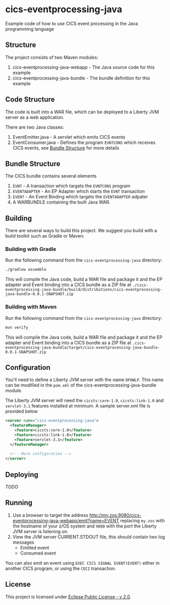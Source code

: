 # cics-eventprocessing-java
Example code of how to use CICS event processing in the Java programming language

## Structure
The project consists of two Maven modules:

1. cics-eventprocessing-java-webapp - The Java source code for this example
2. cics-eventprocessing-java-bundle - The bundle definition for this example

## Code Structure
The code is built into a WAR file, which can be deployed to a Liberty JVM server as a web application.

There are two Java classes:

1. EventEmitter.java - A servlet which emits CICS events
2. EventConsumer.java - Defines the program `EVNTCONS` which receives CICS events, see [Bundle Structure](#bundle_structure) for more details

## Bundle Structure
The CICS bundle contains several elements

1. `EVNT` - A transaction which targets the `EVNTCONS` program
2. `EVENTADAPTER` - An EP Adapter which starts the `EVNT` transaction
3. `EVENT` - An Event Binding which targets the `EVENTADAPTER` adpater
4. A WARBUNDLE containing the built Java WAR.

## Building
There are several ways to build this project. We suggest you build with a build toolkit such as Gradle or Maven:

### Building with Gradle
Run the following command from the `cics-eventprocessing-java` directory:

```sh
./gradlew assemble
```

This will compile the Java code, build a WAR file and package it and the EP adapter and Event binding into a CICS bundle as a ZIP file at `./cics-eventprocessing-java-bundle/build/distributions/cics-eventprocessing-java-bundle-0.0.1-SNAPSHOT.zip`

### Building with Maven
Run the following command from the `cics-eventprocessing-java` directory:

```sh
mvn verify
```

This will compile the Java code, build a WAR file and package it and the EP adapter and Event binding into a CICS bundle as a ZIP file at `.cics-eventprocessing-java-bundle/target/cics-eventprocessing-java-bundle-0.0.1-SNAPSHOT.zip`

## Configuration
You'll need to define a Liberty JVM server with the name `DFHWLP`. This name can be modified in the `pom.xml` of the cics-eventprocessing-java-bundle module.

The Liberty JVM server will need the `cicsts:core-1.0`, `cicsts:link-1.0` and `servlet-3.1` features installed at minimum. A sample server.xml file is provided below

```xml
<server name="cics-eventprocessing-java">
  <featureManager>
    <feature>cicsts:core-1.0</feature>
    <feature>cicsts:link-1.0</feature>
    <feature>servlet-3.1</feature>
  </featureManager>
  
  <!-- More configuration -->
</server>
```

## Deploying
*TODO*

## Running
1. Use a browser to target the address http://my.zos:9080/cics-eventprocessing-java-webapp/emit?name=EVENT replacing `my.zos` with the hostname of your z/OS system and `9080` with the port the Liberty JVM server is listening on.
2. View the JVM server CURRENT.STDOUT file, this should contain two log messages
   * Emitted event
   * Consumed event

You can also emit an event using `EXEC CICS SIGNAL EVENT(EVENT)` either in another CICS program, or using the `CECI` transaction.


## License
This project is licensed under [Eclipse Public License - v 2.0](LICENSE). 

